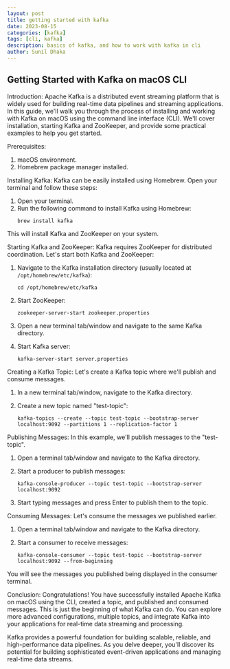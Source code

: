 ```yaml
---
layout: post
title: getting started with kafka 
date: 2023-08-15
categories: [kafka]
tags: [cli, kafka]
description: basics of kafka, and how to work with kafka in cli
author: Sunil Dhaka
---
```



## Getting Started with Kafka on macOS CLI

Introduction:
Apache Kafka is a distributed event streaming platform that is widely used for building real-time data pipelines and streaming applications. In this guide, we'll walk you through the process of installing and working with Kafka on macOS using the command line interface (CLI). We'll cover installation, starting Kafka and ZooKeeper, and provide some practical examples to help you get started.

Prerequisites:
1. macOS environment.
2. Homebrew package manager installed.

Installing Kafka:
Kafka can be easily installed using Homebrew. Open your terminal and follow these steps:

1. Open your terminal.
2. Run the following command to install Kafka using Homebrew:
   ```
   brew install kafka
   ```

This will install Kafka and ZooKeeper on your system.

Starting Kafka and ZooKeeper:
Kafka requires ZooKeeper for distributed coordination. Let's start both Kafka and ZooKeeper:

1. Navigate to the Kafka installation directory (usually located at `/opt/homebrew/etc/kafka`):
   ```
   cd /opt/homebrew/etc/kafka
   ```

2. Start ZooKeeper:
   ```
   zookeeper-server-start zookeeper.properties
   ```

3. Open a new terminal tab/window and navigate to the same Kafka directory.

4. Start Kafka server:
   ```
   kafka-server-start server.properties
   ```

Creating a Kafka Topic:
Let's create a Kafka topic where we'll publish and consume messages.

1. In a new terminal tab/window, navigate to the Kafka directory.

2. Create a new topic named "test-topic":
   ```
   kafka-topics --create --topic test-topic --bootstrap-server localhost:9092 --partitions 1 --replication-factor 1
   ```

Publishing Messages:
In this example, we'll publish messages to the "test-topic".

1. Open a terminal tab/window and navigate to the Kafka directory.

2. Start a producer to publish messages:
   ```
   kafka-console-producer --topic test-topic --bootstrap-server localhost:9092
   ```

3. Start typing messages and press Enter to publish them to the topic.

Consuming Messages:
Let's consume the messages we published earlier.

1. Open a terminal tab/window and navigate to the Kafka directory.

2. Start a consumer to receive messages:
   ```
   kafka-console-consumer --topic test-topic --bootstrap-server localhost:9092 --from-beginning
   ```

You will see the messages you published being displayed in the consumer terminal.

Conclusion:
Congratulations! You have successfully installed Apache Kafka on macOS using the CLI, created a topic, and published and consumed messages. This is just the beginning of what Kafka can do. You can explore more advanced configurations, multiple topics, and integrate Kafka into your applications for real-time data streaming and processing.

Kafka provides a powerful foundation for building scalable, reliable, and high-performance data pipelines. As you delve deeper, you'll discover its potential for building sophisticated event-driven applications and managing real-time data streams.
